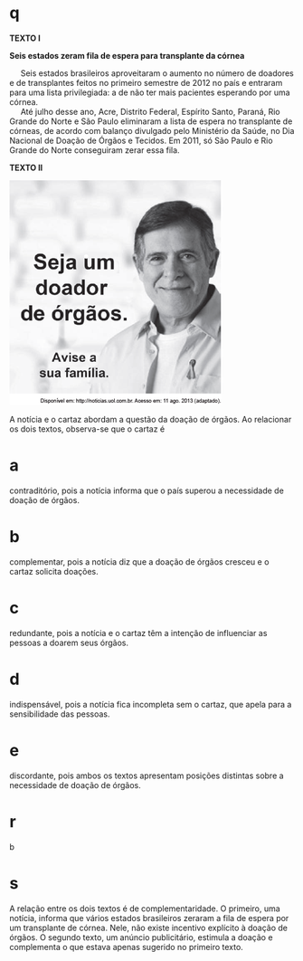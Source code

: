 # q
**TEXTO l**

**Seis estados zeram fila de espera para transplante da córnea**

     Seis estados brasileiros aproveitaram o aumento no número de doadores e de transplantes feitos no primeiro semestre de 2012 no país e entraram para uma lista privilegiada: a de não ter mais pacientes esperando por uma córnea.\
     Até julho desse ano, Acre, Distrito Federal, Espírito Santo, Paraná, Rio Grande do Norte e São Paulo eliminaram a lista de espera no transplante de córneas, de acordo com balanço divulgado pelo Ministério da Saúde, no Dia Nacional de Doação de Órgãos e Tecidos. Em 2011, só São Paulo e Rio Grande do Norte conseguiram zerar essa fila.

**TEXTO lI**

![](621c31e2-cf07-fbdf-8933-54de2886d973.png)

A notícia e o cartaz abordam a questão da doação de órgãos. Ao relacionar os dois textos, observa-se que o cartaz é

# a
contraditório, pois a notícia informa que o país superou a necessidade de doação de órgãos.

# b
complementar, pois a notícia diz que a doação de órgãos cresceu e o cartaz solicita doações.

# c
redundante, pois a notícia e o cartaz têm a intenção de influenciar as pessoas a doarem seus órgãos.

# d
indispensável, pois a notícia fica incompleta sem o cartaz, que apela para a sensibilidade das pessoas.

# e
discordante, pois ambos os textos apresentam posições distintas sobre a necessidade de doação de órgãos.

# r
b

# s
A relação entre os dois textos é de complementaridade. O primeiro, uma notícia, informa que vários estados brasileiros zeraram a fila de espera por um transplante de córnea. Nele, não existe incentivo explícito à doação de órgãos. O segundo texto, um anúncio publicitário, estimula a doação e complementa o que estava apenas sugerido no primeiro texto.
